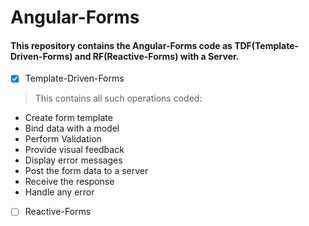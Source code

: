 # Angular-Forms
#### This repository contains the Angular-Forms code as TDF(Template-Driven-Forms) and RF(Reactive-Forms) with a Server.

- [X] Template-Driven-Forms<br />
> This contains all such operations coded:
- Create form template
- Bind data with a model
- Perform Validation
- Provide visual feedback
- Display error messages
- Post the form data to a server
- Receive the response
- Handle any error

- [ ] Reactive-Forms<br />
